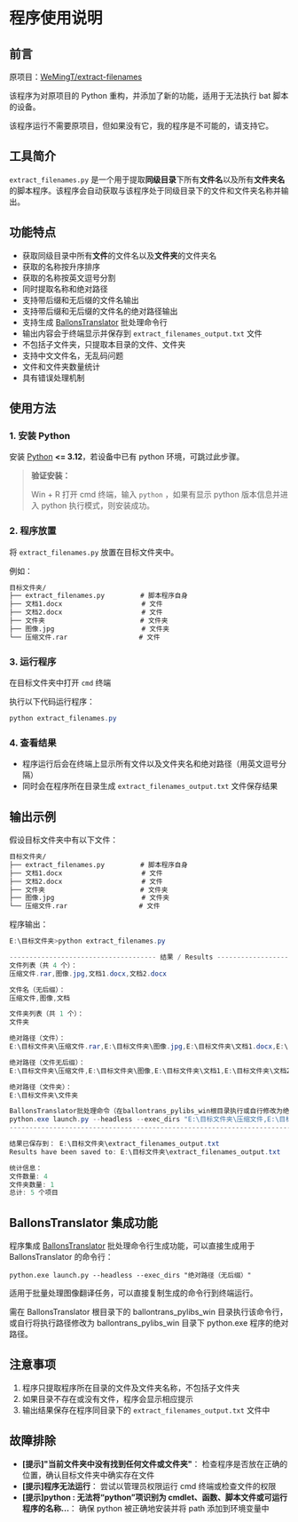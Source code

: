 # 程序使用说明

## 前言

原项目：[WeMingT/extract-filenames](https://github.com/WeMingT/extract-filenames)

该程序为对原项目的 Python 重构，并添加了新的功能，适用于无法执行 bat 脚本的设备。

该程序运行不需要原项目，但如果没有它，我的程序是不可能的，请支持它。

## 工具简介

`extract_filenames.py` 是一个用于提取**同级目录**下所有**文件名**以及所有**文件夹名**的脚本程序。该程序会自动获取与该程序处于同级目录下的文件和文件夹名称并输出。

## 功能特点

- 获取同级目录中所有**文件**的文件名以及**文件夹**的文件夹名
- 获取的名称按升序排序
- 获取的名称按英文逗号分割
- 同时提取名称和绝对路径
- 支持带后缀和无后缀的文件名输出
- 支持带后缀和无后缀的文件名的绝对路径输出
- 支持生成 [BallonsTranslator](https://github.com/dmMaze/BallonsTranslator) 批处理命令行
- 输出内容会于终端显示并保存到 `extract_filenames_output.txt` 文件
- 不包括子文件夹，只提取本目录的文件、文件夹
- 支持中文文件名，无乱码问题
- 文件和文件夹数量统计
- 具有错误处理机制

## 使用方法

### 1. 安装 Python

安装 [Python](https://www.python.org/downloads/release/python-31011) **<= 3.12**，若设备中已有 python 环境，可跳过此步骤。

> **验证安装：**
>
> Win + R 打开 cmd 终端，输入 `python` ，如果有显示 python 版本信息并进入 python 执行模式，则安装成功。

### 2. 程序放置

将 `extract_filenames.py` 放置在目标文件夹中。

例如：

```txt
目标文件夹/
├── extract_filenames.py         # 脚本程序自身
├── 文档1.docx					# 文件
├── 文档2.docx					# 文件
├── 文件夹                        # 文件夹
├── 图像.jpg                      # 文件夹
└── 压缩文件.rar                  # 文件
```

### 3. 运行程序

在目标文件夹中打开 `cmd` 终端

执行以下代码运行程序：

```powershell
python extract_filenames.py
```

### 4. 查看结果

- 程序运行后会在终端上显示所有文件以及文件夹名和绝对路径（用英文逗号分隔）
- 同时会在程序所在目录生成 `extract_filenames_output.txt` 文件保存结果

## 输出示例

假设目标文件夹中有以下文件：
```txt
目标文件夹/
├── extract_filenames.py         # 脚本程序自身
├── 文档1.docx					# 文件
├── 文档2.docx					# 文件
├── 文件夹                        # 文件夹
├── 图像.jpg                      # 文件夹
└── 压缩文件.rar                  # 文件
```
程序输出：

```powershell
E:\目标文件夹>python extract_filenames.py

------------------------------------- 结果 / Results ---------------------------------
文件列表（共 4 个）：
压缩文件.rar,图像.jpg,文档1.docx,文档2.docx

文件名（无后缀）：
压缩文件,图像,文档

文件夹列表（共 1 个）：
文件夹

绝对路径（文件）：
E:\目标文件夹\压缩文件.rar,E:\目标文件夹\图像.jpg,E:\目标文件夹\文档1.docx,E:\目标文件夹\文档2.docx

绝对路径（文件无后缀）：
E:\目标文件夹\压缩文件,E:\目标文件夹\图像,E:\目标文件夹\文档1,E:\目标文件夹\文档2

绝对路径（文件夹）：
E:\目标文件夹\文件夹

BallonsTranslator批处理命令（在ballontrans_pylibs_win根目录执行或自行修改为绝对路径）：
python.exe launch.py --headless --exec_dirs "E:\目标文件夹\压缩文件,E:\目标文件夹\图像,E:\目标文件夹\文档1,E:\目标文件夹\文档2,E:\目标文件夹\文件夹"
--------------------------------------------------------------------------------------

结果已保存到： E:\目标文件夹\extract_filenames_output.txt
Results have been saved to: E:\目标文件夹\extract_filenames_output.txt

统计信息：
文件数量: 4
文件夹数量: 1
总计: 5 个项目
```

## BallonsTranslator 集成功能

程序集成 [BallonsTranslator](https://github.com/dmMaze/BallonsTranslator) 批处理命令行生成功能，可以直接生成用于 BallonsTranslator 的命令行：

```text
python.exe launch.py --headless --exec_dirs "绝对路径（无后缀）"
```

适用于批量处理图像翻译任务，可以直接复制生成的命令行到终端运行。

需在 BallonsTranslator 根目录下的 ballontrans_pylibs_win 目录执行该命令行，或自行将执行路径修改为 ballontrans_pylibs_win 目录下 python.exe 程序的绝对路径。

## 注意事项

1. 程序只提取程序所在目录的文件及文件夹名称，不包括子文件夹
2. 如果目录不存在或没有文件，程序会显示相应提示
3. 输出结果保存在程序同目录下的 `extract_filenames_output.txt` 文件中

## 故障排除

- **[提示]"当前文件夹中没有找到任何文件或文件夹"**：
 检查程序是否放在正确的位置，确认目标文件夹中确实存在文件
- **[提示]程序无法运行**：
 尝试以管理员权限运行 cmd 终端或检查文件的权限
- **[提示]python : 无法将“python”项识别为 cmdlet、函数、脚本文件或可运行程序的名称...**：
 确保 python 被正确地安装并将 path 添加到环境变量中

